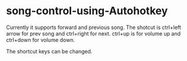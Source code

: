 # song-control-using-Autohotkey

Currently it supports forward and previous song. The shotcut is ctrl+left arrow for prev song and ctrl+right for next. 
ctrl+up is for volume up and ctrl+down for volume down. 

The shortcut keys can be changed.
